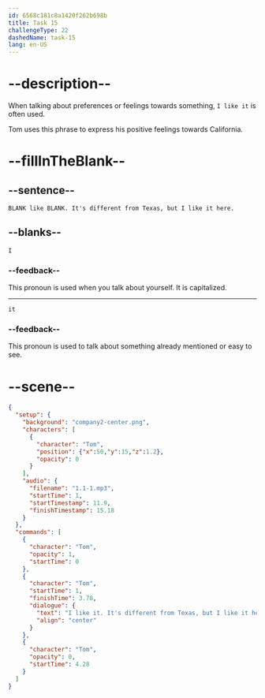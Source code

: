 ```yaml
---
id: 6568c181c8a1420f262b698b
title: Task 15
challengeType: 22
dashedName: task-15
lang: en-US
---
```


<!--
AUDIO REFERENCE:
Tom: I like it. It's different from Texas, but I like it here.
-->

# --description--

When talking about preferences or feelings towards something, `I like it` is often used.

Tom uses this phrase to express his positive feelings towards California.

# --fillInTheBlank--

## --sentence--

`BLANK like BLANK. It's different from Texas, but I like it here.`

## --blanks--

`I`

### --feedback--

This pronoun is used when you talk about yourself. It is capitalized.

---

`it`

### --feedback--

This pronoun is used to talk about something already mentioned or easy to see.

# --scene--

```json
{
  "setup": {
    "background": "company2-center.png",
    "characters": [
      {
        "character": "Tom",
        "position": {"x":50,"y":15,"z":1.2},
        "opacity": 0
      }
    ],
    "audio": {
      "filename": "1.1-1.mp3",
      "startTime": 1,
      "startTimestamp": 11.9,
      "finishTimestamp": 15.18
    }
  },
  "commands": [
    {
      "character": "Tom",
      "opacity": 1,
      "startTime": 0
    },
    {
      "character": "Tom",
      "startTime": 1,
      "finishTime": 3.78,
      "dialogue": {
        "text": "I like it. It's different from Texas, but I like it here.",
        "align": "center"
      }
    },
    {
      "character": "Tom",
      "opacity": 0,
      "startTime": 4.28
    }
  ]
}
```
